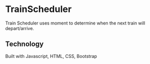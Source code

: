 # TrainScheduler

Train Scheduler uses moment to determine when the next train will depart/arrive.

## Technology

Built with Javascript, HTML, CSS, Bootstrap
